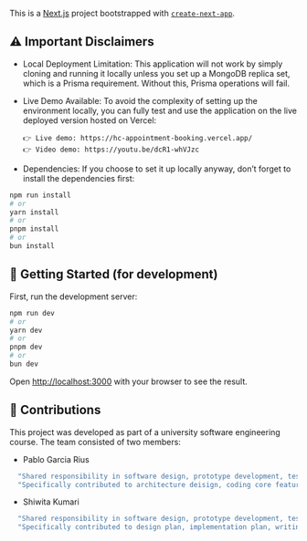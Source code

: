 This is a [Next.js](https://nextjs.org) project bootstrapped with [`create-next-app`](https://nextjs.org/docs/app/api-reference/cli/create-next-app).

## ⚠️ Important Disclaimers

- Local Deployment Limitation: This application will not work by simply cloning and running it locally unless you set up a MongoDB replica set, which is a Prisma requirement. Without this, Prisma operations will fail.

- Live Demo Available: To avoid the complexity of setting up the environment locally, you can fully test and use the application on the live deployed version hosted on Vercel:

      👉 Live demo: https://hc-appointment-booking.vercel.app/
      👉 Video demo: https://youtu.be/dcR1-whVJzc

- Dependencies: If you choose to set it up locally anyway, don’t forget to install the dependencies first:

```bash
npm run install
# or
yarn install
# or
pnpm install
# or
bun install
```

## 🚀 Getting Started (for development)

First, run the development server:

```bash
npm run dev
# or
yarn dev
# or
pnpm dev
# or
bun dev
```

Open [http://localhost:3000](http://localhost:3000) with your browser to see the result.

## 👥 Contributions

This project was developed as part of a university software engineering course. The team consisted of two members:

- Pablo Garcia Rius

```bash
  "Shared responsibility in software design, prototype development, testing, and technical documentation"
  "Specifically contributed to architecture deisign, coding core features, writing and executing test cases, and demo materials."
```

- Shiwita Kumari

```bash
  "Shared responsibility in software design, prototype development, testing, and technical documentation"
  "Specifically contributed to design plan, implementation plan, writing and executing test cases, and preparing presentation."
```
